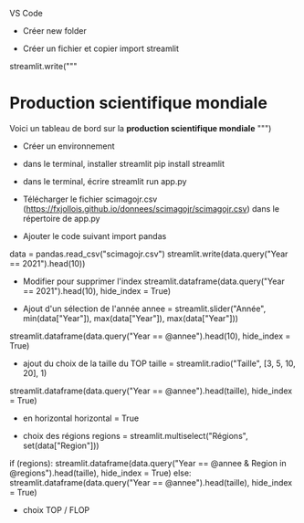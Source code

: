 VS Code

- Créer new folder

- Créer un fichier et copier
import streamlit
 
streamlit.write("""
# Production scientifique mondiale
Voici un tableau de bord sur la **production scientifique mondiale**
""")
 
- Créer un environnement

- dans le terminal, installer streamlit
pip install streamlit

- dans le terminal, écrire
streamlit run app.py

- Télécharger le fichier scimagojr.csv (https://fxjollois.github.io/donnees/scimagojr/scimagojr.csv) dans le répertoire de app.py

- Ajouter le code suivant 
import pandas

data = pandas.read_csv("scimagojr.csv")
streamlit.write(data.query("Year == 2021").head(10))

- Modifier pour supprimer l'index
streamlit.dataframe(data.query("Year == 2021").head(10), hide_index = True)

- Ajout d'un sélection de l'année
annee = streamlit.slider("Année", min(data["Year"]), max(data["Year"]), max(data["Year"]))

streamlit.dataframe(data.query("Year == @annee").head(10), hide_index = True)

- ajout du choix de la taille du TOP
taille = streamlit.radio("Taille", [3, 5, 10, 20], 1)

streamlit.dataframe(data.query("Year == @annee").head(taille), hide_index = True)

- en horizontal
horizontal = True

- choix des régions
regions = streamlit.multiselect("Régions", set(data["Region"]))

if (regions):
    streamlit.dataframe(data.query("Year == @annee & Region in @regions").head(taille), hide_index = True)
else:
    streamlit.dataframe(data.query("Year == @annee").head(taille), hide_index = True)

- choix TOP / FLOP

